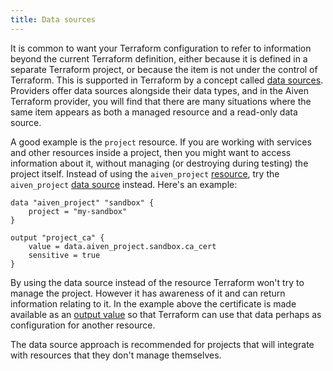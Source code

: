 ```yaml
---
title: Data sources
---
```


It is common to want your Terraform configuration to refer to
information beyond the current Terraform definition, either because it
is defined in a separate Terraform project, or because the item is not
under the control of Terraform. This is supported in Terraform by a
concept called [data
sources](https://www.terraform.io/language/data-sources). Providers
offer data sources alongside their data types, and in the Aiven
Terraform provider, you will find that there are many situations where
the same item appears as both a managed resource and a read-only data
source.

A good example is the `project` resource. If you are working with
services and other resources inside a project, then you might want to
access information about it, without managing (or destroying during
testing) the project itself. Instead of using the `aiven_project`
[resource](https://registry.terraform.io/providers/aiven/aiven/latest/docs/resources/project),
try the `aiven_project` [data
source](https://registry.terraform.io/providers/aiven/aiven/latest/docs/data-sources/project)
instead. Here's an example:

``` text
data "aiven_project" "sandbox" {
    project = "my-sandbox"
}

output "project_ca" {
    value = data.aiven_project.sandbox.ca_cert
    sensitive = true
}
```

By using the data source instead of the resource Terraform won\'t try to
manage the project. However it has awareness of it and can return
information relating to it. In the example above the certificate is made
available as an [output
value](https://www.terraform.io/language/values/outputs) so that
Terraform can use that data perhaps as configuration for another
resource.

The data source approach is recommended for projects that will integrate
with resources that they don\'t manage themselves.
